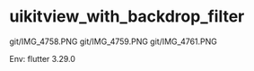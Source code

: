 # uikitview_with_backdrop_filter
git/IMG_4758.PNG
git/IMG_4759.PNG
git/IMG_4761.PNG


Env:
flutter 3.29.0